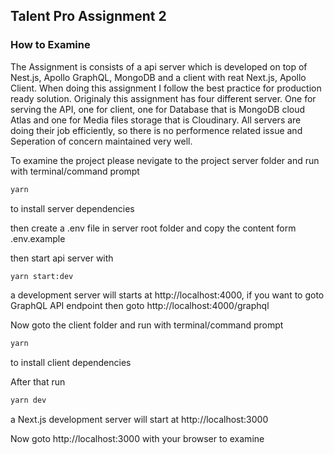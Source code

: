 ## Talent Pro Assignment 2
### How to Examine
The Assignment is consists of a api server which is developed on top of Nest.js, Apollo GraphQL, MongoDB and a client with reat Next.js, Apollo Client. When doing this assignment I follow the best practice for production ready solution. Originaly this assignment has four different server. One for serving the API, one for client, one for Database that is MongoDB cloud Atlas and one for Media files storage that is Cloudinary. All servers are doing their job efficiently, so there is no performence related issue and Seperation of concern maintained very well. 

To examine the project please nevigate to the project server folder and run with terminal/command prompt

```bash
yarn
```
to install server dependencies

then create a .env file in server root folder and copy the content form .env.example

then start api server with 

```bash
yarn start:dev
```
a development server will starts at http://localhost:4000, if you want to goto GraphQL API endpoint then goto http://localhost:4000/graphql

Now goto the client folder and run with terminal/command prompt

```bash
yarn
```
to install client dependencies

After that run

```bash
yarn dev
```

a Next.js development server will start at http://localhost:3000 

Now goto http://localhost:3000 with your browser to examine




